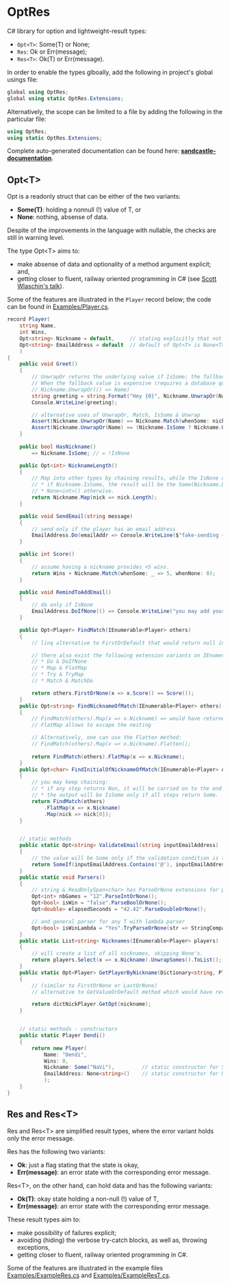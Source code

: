 # OptRes
C# library for option and lightweight-result types:

* `Opt<T>`: Some(T) or None;
* `Res`: Ok or Err(message);
* `Res<T>`: Ok(T) or Err(message).

In order to enable the types glboally, add the following in project's global usings file:

```csharp
global using OptRes;
global using static OptRes.Extensions;
```

Alternatively, the scope can be limited to a file by adding the following in the particular file:
```csharp
using OptRes;
using static OptRes.Extensions;
```

Complete auto-generated documentation can be found here:
**[sandcastle-documentation](https://ugur-arikan.github.io/OptRes/docs/index.html)**.

## Opt&lt;T>
Opt<T> is a readonly struct that can be either of the two variants:

* **Some(T)**: holding a nonnull (!) value of T, or
* **None**: nothing, absense of data.

Despite of the improvements in the language with nullable, the checks are still in warning level.

The type Opt&lt;T> aims to:
* make absense of data and optionality of a method argument explicit; and,
* getting closer to fluent, railway oriented programming in C# (see [Scott Wlaschin's talk](https://www.youtube.com/watch?v=srQt1NAHYC0)).

Some of the features are illustrated in the `Player` record below; the code can be found in [Examples/Player.cs](https://github.com/Ugur-Arikan/OptRes/blob/main/Examples/Player.cs).


```csharp
record Player(
    string Name,
    int Wins,
    Opt<string> Nickname = default,     // stating explicitly that not all players have a nickname
    Opt<string> EmailAddress = default  // default of Opt<T> is None<T>()
    )
{
    public void Greet()
    {
        // UnwrapOr returns the underlying value if IsSome; the fallback value otherwise.
        // When the fallback value is expensive (requires a database query, for instance), lazy version can be used:
        // Nickname.UnwrapOr(() => Name)
        string greeting = string.Format("Hey {0}", Nickname.UnwrapOr(Name));
        Console.WriteLine(greeting);

        // alternative uses of UnwrapOr, Match, IsSome & Unwrap
        Assert(Nickname.UnwrapOr(Name) == Nickname.Match(whenSome: nick => nick, whenNone: Name));
        Assert(Nickname.UnwrapOr(Name) == (Nickname.IsSome ? Nickname.Unwrap() : Name));
    }
    
    public bool HasNickname()
        => Nickname.IsSome; // = !IsNone

    public Opt<int> NicknameLength()
    {
        // Map into other types by chaining results, while the IsNone checks are internally handled:
        // * if Nickname.IsSome, the result will be the Some(Nickname.Unwrap().Length);
        // * None<int>() otherwise.
        return Nickname.Map(nick => nick.Length);
    }

    public void SendEmail(string message)
    {
        // send only if the player has an email address
        EmailAddress.Do(emailAddr => Console.WriteLine($"fake-sending {message} to {emailAddr}"));
    }

    public int Score()
    {
        // assume having a nickname provides +5 wins.
        return Wins + Nickname.Match(whenSome: _ => 5, whenNone: 0);
    }

    public void RemindToAddEmail()
    {
        // do only if IsNone
        EmailAddress.DoIfNone(() => Console.WriteLine("you may add your email address for ..."));
    }

    public Opt<Player> FindMatch(IEnumerable<Player> others)
    {
        // linq alternative to FirstOrDefault that would return null in absent case.

        // there also exist the following extension variants on IEnumerable<Opt<T>>:
        // * Do & DoIfNone
        // * Map & FlatMap
        // * Try & TryMap
        // * Match & MatchDo

        return others.FirstOrNone(x => x.Score() == Score());
    }
    public Opt<string> FindNicknameOfMatch(IEnumerable<Player> others)
    {
        // FindMatch(others).Map(x => x.Nickname) => would have returned Opt<Opt<string>>.
        // FlatMap allows to escape the nesting

        // Alternatively, one can use the Flatten method:
        // FindMatch(others).Map(x => x.Nickname).Flatten();
        
        return FindMatch(others).FlatMap(x => x.Nickname);
    }
    public Opt<char> FindInitialOfNicknameOfMatch(IEnumerable<Player> others)
    {
        // you may keep chaining:
        // * if any step returns Non, it will be carried on to the end bypassing succeeding methods
        // * the output will be IsSome only if all steps return Some.
        return FindMatch(others)
            .FlatMap(x => x.Nickname)
            .Map(nick => nick[0]);
    }


    // static methods
    public static Opt<string> ValidateEmail(string inputEmailAddress)
    {
        // the value will be Some only if the validation condition is true.
        return SomeIf(inputEmailAddress.Contains('@'), inputEmailAddress);
    }
    public static void Parsers()
    {
        // string & ReadOnlySpan<char> has ParseOrNone extensions for primitives
        Opt<int> nbGames = "12".ParseIntOrNone();
        Opt<bool> isWin = "false".ParseBoolOrNone();
        Opt<double> elapsedSeconds = "42.42".ParseDoubleOrNone();

        // and general parser for any T with lambda parser
        Opt<bool> isWinLambda = "Yes".TryParseOrNone(str => StringComparer.OrdinalIgnoreCase.Equals(str, "yes"));
    }
    public static List<string> Nicknames(IEnumerable<Player> players)
    {
        // will create a list of all nicknames, skipping None's.
        return players.Select(x => x.Nickname).UnwrapSomes().ToList();
    }
    public static Opt<Player> GetPlayerByNickname(Dictionary<string, Player> dictNickPlayer, string nickname)
    {
        // (similar to FirstOrNone or LastOrNone)
        // alternative to GetValueOrDefault method which would have returned null in absent case.

        return dictNickPlayer.GetOpt(nickname);
    }


    // static methods - constructors
    public static Player Dendi()
    {
        return new Player(
            Name: "Dendi",
            Wins: 0,
            Nickname: Some("NaVi"),         // static constructor for Some variant.
            EmailAddress: None<string>()    // static constructor for None variant; can also use default
            );
    }
}
```


## Res and Res&lt;T>
Res and Res&lt;T> are simplified result types, where the error variant holds only the error message.

Res has the following two variants:
* **Ok**: just a flag stating that the state is okay,
* **Err(message)**: an error state with the corresponding error message.

Res&lt;T>, on the other hand, can hold data and has the following variants:
* **Ok(T)**: okay state holding a non-null (!) value of T,
* **Err(message)**: an error state with the corresponding error message.

These result types aim to:
* make possibility of failures explicit;
* avoiding (hiding) the verbose try-catch blocks, as well as, throwing exceptions,
* getting closer to fluent, railway oriented programming in C#.

Some of the features are illustrated in the example files [Examples/ExampleRes.cs](https://github.com/Ugur-Arikan/OptRes/blob/main/Examples/ExampleRes.cs) and [Examples/ExampleResT.cs](https://github.com/Ugur-Arikan/OptRes/blob/main/Examples/ExampleResT.cs).
